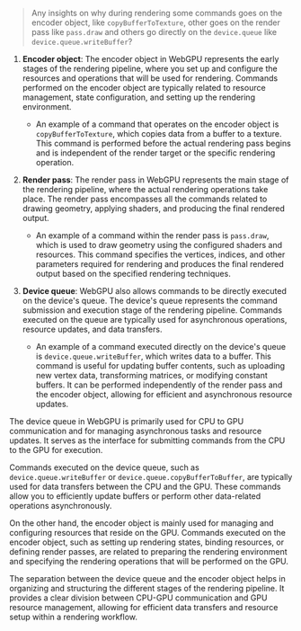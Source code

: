 > Any insights on why during rendering some commands goes on the encoder object, like `copyBufferToTexture`, other goes on the render pass like `pass.draw` and others go directly on the `device.queue` like `device.queue.writeBuffer`?

1. **Encoder object**: The encoder object in WebGPU represents the early stages of the rendering pipeline, where you set up and configure the resources and operations that will be used for rendering. Commands performed on the encoder object are typically related to resource management, state configuration, and setting up the rendering environment.

   - An example of a command that operates on the encoder object is `copyBufferToTexture`, which copies data from a buffer to a texture. This command is performed before the actual rendering pass begins and is independent of the render target or the specific rendering operation.

2. **Render pass**: The render pass in WebGPU represents the main stage of the rendering pipeline, where the actual rendering operations take place. The render pass encompasses all the commands related to drawing geometry, applying shaders, and producing the final rendered output.

   - An example of a command within the render pass is `pass.draw`, which is used to draw geometry using the configured shaders and resources. This command specifies the vertices, indices, and other parameters required for rendering and produces the final rendered output based on the specified rendering techniques.

3. **Device queue**: WebGPU also allows commands to be directly executed on the device's queue. The device's queue represents the command submission and execution stage of the rendering pipeline. Commands executed on the queue are typically used for asynchronous operations, resource updates, and data transfers.

   - An example of a command executed directly on the device's queue is `device.queue.writeBuffer`, which writes data to a buffer. This command is useful for updating buffer contents, such as uploading new vertex data, transforming matrices, or modifying constant buffers. It can be performed independently of the render pass and the encoder object, allowing for efficient and asynchronous resource updates.

The device queue in WebGPU is primarily used for CPU to GPU communication and for managing asynchronous tasks and resource updates. It serves as the interface for submitting commands from the CPU to the GPU for execution.

Commands executed on the device queue, such as `device.queue.writeBuffer` or `device.queue.copyBufferToBuffer`, are typically used for data transfers between the CPU and the GPU. These commands allow you to efficiently update buffers or perform other data-related operations asynchronously.

On the other hand, the encoder object is mainly used for managing and configuring resources that reside on the GPU. Commands executed on the encoder object, such as setting up rendering states, binding resources, or defining render passes, are related to preparing the rendering environment and specifying the rendering operations that will be performed on the GPU.

The separation between the device queue and the encoder object helps in organizing and structuring the different stages of the rendering pipeline. It provides a clear division between CPU-GPU communication and GPU resource management, allowing for efficient data transfers and resource setup within a rendering workflow.
